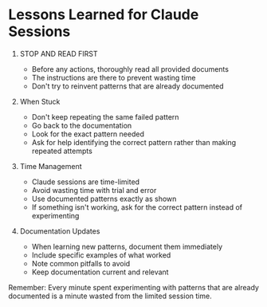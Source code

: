 # Lessons Learned for Claude Sessions

1. STOP AND READ FIRST
   - Before any actions, thoroughly read all provided documents
   - The instructions are there to prevent wasting time
   - Don't try to reinvent patterns that are already documented

2. When Stuck
   - Don't keep repeating the same failed pattern
   - Go back to the documentation 
   - Look for the exact pattern needed
   - Ask for help identifying the correct pattern rather than making repeated attempts

3. Time Management
   - Claude sessions are time-limited
   - Avoid wasting time with trial and error
   - Use documented patterns exactly as shown
   - If something isn't working, ask for the correct pattern instead of experimenting

4. Documentation Updates
   - When learning new patterns, document them immediately
   - Include specific examples of what worked
   - Note common pitfalls to avoid
   - Keep documentation current and relevant

Remember: Every minute spent experimenting with patterns that are already documented is a minute wasted from the limited session time.
